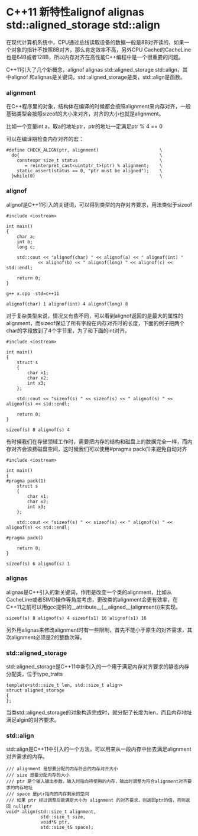 # C++11 新特性alignof alignas std::aligned\_storage std::align

在现代计算机系统中，CPU通过总线读取设备的数据一般是8B对齐读的，如果一个对象的指针不按照8B对齐，那么肯定效率不高，另外CPU Cache的CacheLine也是64B或者128B，所以内存对齐在高性能C++编程中是一个很重要的问题。

C++11引入了几个新概念，alignof alignas std::aligned\_storage std::align，其中alignof 和alignas是关键词，std::aligned\_storage是类，std::align是函数。

### alignment

在C++程序里的对象，结构体在编译的时候都会按照alignment来内存对齐，一般基础类型会按照sizeof的大小来对齐，对齐的大小也就是alignment。

比如一个变量int a，取a的地址ptr，ptr的地址一定满足ptr % 4 == 0

可以在编译期检查内存对齐的宏：

```
#define CHECK_ALIGN(ptr, alignment)                       \
  do{                                                     \
    constexpr size_t status                               \
       = reinterpret_cast<uintptr_t>(ptr) % alignment;    \
    static_assert(status == 0, "ptr must be aligned");    \
  }while(0)                                               \
```

### alignof

alignof是C++11引入的关键词，可以得到类型的内存对齐要求，用法类似于sizeof

```
#include <iostream>

int main()
{
    char a;
    int b;
    long c;

    std::cout << "alignof(char) " << alignof(a) << " alignof(int) "
            << alignof(b) << " alignof(long) " << alignof(c) << std::endl;

    return 0;
}

g++ x.cpp -std=c++11

alignof(char) 1 alignof(int) 4 alignof(long) 8
```

对于复杂类型来说，情况又有些不同，可以看到alignof返回的是最大的属性的alignment，而sizeof保证了所有字段在内存对齐时的长度，下面的例子把两个char的字段放到了4个字节里，为了和下面的int对齐。

```
#include <iostream>

int main()
{
    struct s
    {
        char x1;
        char x2;
        int x3;
    };

    std::cout << "sizeof(s) " << sizeof(s) << " alignof(s) " << alignof(s) << std::endl;

    return 0;
}

sizeof(s) 8 alignof(s) 4
```

有时候我们在存储领域工作时，需要把内存的结构和磁盘上的数据完全一样，而内存对齐会浪费磁盘空间，这时候我们可以使用#pragma pack(1)来避免自动对齐

```
#include <iostream>

int main()
{
#pragma pack(1)
    struct s
    {
        char x1;
        char x2;
        int x3;
    };

    std::cout << "sizeof(s) " << sizeof(s) << " alignof(s) " << alignof(s) << std::endl;

#pragma pack()

    return 0;
}

sizeof(s) 6 alignof(s) 1
```

### alignas

alignas是C++引入的新关键词，作用是改变一个类的alignment，比如从CacheLine或者SIMD操作等角度考虑，更改类的alignment会更有效率，在C++11之前可以用gcc提供的\_\_attribute\_\_(\_\_aligned\_\_(alignment))来实现。

```
sizeof(s) 8 alignof(s) 4 sizeof(s1) 16 alignof(s1) 16
```

另外用alignas来修改alignment时有一些限制，首先不能小于原生的对齐需求，其次alignment必须是2的整数次幂。

### std::aligned\_storage

std::aligned\_storage是C++11中新引入的一个用于满足内存对齐要求的静态内存分配类，位于type\_traits

```
template<std::size_t len, std::size_t align>
struct aligned_storage
{
};
```

当类std::aligned\_storage的对象构造完成时，就分配了长度为len，而且内存地址满足algin的对齐要求。

### std::align

std::align是C++11中引入的一个方法，可以用来从一段内存中出去满足alignment对齐需求的内存。

```
/// alignment 是想要分配的内存符合的内存对齐大小
/// size 想要分配内存的大小
/// ptr 是个输入输出参数，输入时指向待使用的内存，输出时调整为符合alignment对齐要求的内存地址
/// space 是ptr指向的内存剩余的空间
/// 如果 ptr 经过调整后能满足大小为 alignment 的对齐要求，则返回ptr的值，否则返回 nullptr
void* align(std::size_t alignment,
             std::size_t size,
             void*& ptr,
             std::size_t& space);
```

